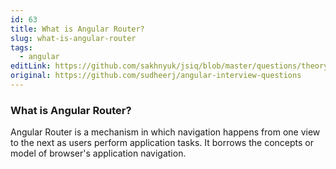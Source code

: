 ```yaml
---
id: 63
title: What is Angular Router?
slug: what-is-angular-router
tags:
  - angular
editLink: https://github.com/sakhnyuk/jsiq/blob/master/questions/theory/angular/63.md
original: https://github.com/sudheerj/angular-interview-questions
---
```


### What is Angular Router?

Angular Router is a mechanism in which navigation happens from one view to the next as users perform application tasks. It borrows the concepts or model of browser's application navigation.